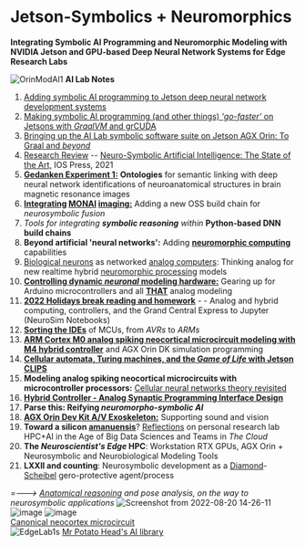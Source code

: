 # Jetson-Symbolics + Neuromorphics
**Integrating Symbolic AI Programming and Neuromorphic Modeling with NVIDIA Jetson and GPU-based Deep Neural Network Systems for Edge Research Labs**


![OrinModAI1](https://user-images.githubusercontent.com/71346897/173706883-8b9418da-0ce3-4aed-a1ad-c10251d9fb43.png)
**AI Lab Notes**
 1. [Adding symbolic AI programming to Jetson deep neural network development systems](https://github.com/rtrelease/Jetson-Symbolics/blob/main/Adding%20symbolic%20programming%20tools%20to%20Jetson.md)
 2. [Making symbolic AI programming (and other things) *'go-faster'* on Jetsons with *GraalVM* and grCUDA](https://github.com/rtrelease/Jetson-Symbolics/blob/main/AI%20Lab%20Notes2a.md)
 3. [Bringing up the AI Lab symbolic software suite on Jetson AGX Orin: To Graal and *beyond*](https://github.com/rtrelease/Jetson-Symbolics/blob/main/OrinInstall2Graal.md)
 4. [Research Review](https://github.com/rtrelease/Jetson-Symbolics/blob/main/NS-SOTA-2021.md) -- [Neuro-Symbolic Artificial Intelligence: The State of the Art,](https://ebooks.iospress.nl/ISBN/978-1-64368-245-7) IOS Press, 2021
 5. [**Gedanken Experiment 1:**](https://github.com/rtrelease/Jetson-Symbolics/blob/main/Onto1.md) **Ontologies** for semantic linking with deep neural network identifications of neuroanatomical structures in brain magnetic resonance images
 6. **[Integrating](https://github.com/rtrelease/Jetson-Symbolics/blob/main/Monai0.md) [MONAI](https://monai.io/index.html) [imaging:](https://github.com/Project-MONAI/tutorials/blob/main/3d_segmentation/brats_segmentation_3d.ipynb)** Adding a new OSS build chain for *neurosymbolic fusion*
 7. *Tools for integrating* ***symbolic reasoning*** *within* **Python-based DNN build chains**
 8. **Beyond artificial 'neural networks':** Adding [**neuromorphic computing**](https://arxiv.org/pdf/2105.05956.pdf) capabilities
 9. [Biological neurons](https://neuroml-db.org/gallery) as networked [analog computers](https://www.degruyter.com/document/doi/10.1515/9783110787740/html): Thinking analog for new realtime hybrid [neuromorphic processing](https://the-analog-thing.org/docs/dirhtml/rst/applications/hindmash_rose_neuron/spiking_neuron/) models
 10. **[Controlling dynamic *neuronal* modeling hardware:](https://github.com/rtrelease/Jetson-Symbolics/blob/main/Arduino.md)** Gearing up for Arduino microcontrollers and all [**THAT**](https://the-analog-thing.org/wiki/) analog modeling
 11.  [**2022 Holidays break reading and homework**](https://github.com/rtrelease/Jetson-Symbolics/blob/main/2022HolidayReading.md) - - Analog and hybrid computing, controllers, and the Grand Central Express to Jupyter (NeuroSim Notebooks)
 12. [**Sorting the IDEs**](https://github.com/rtrelease/Jetson-Symbolics/blob/main/Arduino2.md) of MCUs, from *AVRs* to *ARMs*
 13. [**ARM Cortex M0 analog spiking neocortical microcircuit modeling with M4 hybrid controller**](https://github.com/rtrelease/Jetson-Symbolics/blob/main/M4_Controller-CorticalMicrocircuitLayout.md) and AGX Orin DK simulation programming
 14. [**Cellular automata, Turing machines, and the *Game of Life* with Jetson CLIPS**](https://github.com/rtrelease/Jetson-Symbolics/blob/main/GameOfLife.md)
 15. **Modeling analog spiking neocortical microcircuits with microcontroller processors:**  [Cellular neural networks theory revisited](https://link.springer.com/chapter/10.1007/978-94-017-0261-4_1)
 16. [**Hybrid Controller - Analog Synaptic Programming Interface Design**](https://github.com/rtrelease/Jetson-Symbolics-Neuromorphics/blob/main/M4-HybridController.md)
 17. **Parse this: Reifying *neuromorpho-symbolic AI***
 18. [**AGX Orin Dev Kit A/V Exoskeleton:**](https://github.com/rtrelease/Jetson-Symbolics/blob/main/OrinExoSkel.md) Supporting sound and vision
 19. **Toward a silicon [amanuensis](https://en.wikipedia.org/wiki/Amanuensis)**? [Reflections](https://github.com/rtrelease/Jetson-Symbolics/blob/main/AI-HypeCycle2022.md) on personal research lab HPC+AI in the Age of Big Data Sciences and Teams in *The Cloud*
 20. **The *Neuroscientist's Edge* HPC**: Workstation RTX GPUs, AGX Orin + Neurosymbolic and Neurobiological Modeling Tools
 21.  **LXXII and counting**: Neurosymbolic development as a [Diamond](https://en.wikipedia.org/wiki/Marian_Diamond)-[Scheibel](https://en.wikipedia.org/wiki/Arnold_Scheibel) gero-protective agent/process
 
*=---> [Anatomical reasoning](https://anatomypubs.onlinelibrary.wiley.com/doi/10.1002/ar.b.20095) and pose analysis, on the way to neurosymbolic applications*
![Screenshot from 2022-08-20 14-26-11](https://user-images.githubusercontent.com/71346897/185767485-fe8d63db-265b-4e14-b944-41e4bf9cac07.png)
![image](https://user-images.githubusercontent.com/71346897/190292083-afe25486-1989-405e-b332-a76527964701.png)
![image](https://user-images.githubusercontent.com/71346897/189025287-12f64115-7108-43a8-b5db-c03ffbf62075.jpeg)           
[Canonical neocortex microcircuit](https://academic.oup.com/book/24640)           
![EdgeLab1s](https://user-images.githubusercontent.com/71346897/198853015-1dd3763c-1a5b-4120-a26f-c5e07234a858.png)
[Mr Potato Head's AI library](https://github.com/rtrelease/Jetson-Symbolics/blob/main/PotatoHeadAILibrary.md)

